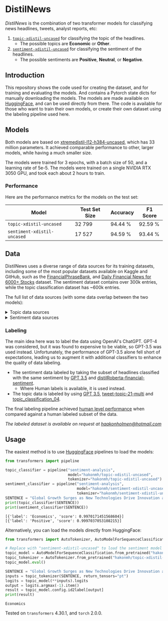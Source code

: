 # DistilNews

*DistilNews* is the combination of two transformer models for classifying news headlines,
tweets, analyst reports, etc:

1. [`topic-xdistil-uncased`](https://huggingface.co/hakonmh/topic-xdistil-uncased)
for classifying the topic of the headlines.
    - The possible topics are **Economic** or **Other**.
2. [`sentiment-xdistil-uncased`](https://huggingface.co/hakonmh/sentiment-xdistil-uncased)
for classifying the sentiment of the headlines.
    - The possible sentiments are **Positive**, **Neutral**, or **Negative**.

## Introduction

This repository shows the code used for creating the dataset, and for training
and evaluating the models. And contains a Pytorch state dicts for manually
downloading the models. The models are made available on
[HuggingFace](https://huggingface.co), and can be used directly from there.
The code is available for those who want to train their own models, or create
their own dataset using the labeling pipeline used here.

## Models

Both models are based on
[xtremedistil-l12-h384-uncased](https://huggingface.co/microsoft/xtremedistil-l12-h384-uncased),
which has 33 million parameters. It achieved comparable performance to other,
larger models, while having a much smaller size.

The models were trained for 3 epochs, with a batch size of 50, and a learning
rate of 5e-5. The models were trained on a single NVIDIA RTX 3050 GPU, and
took each about 2 hours to train.

### Performance

Here are the performance metrics for the models on the test set:

| Model | Test Set Size | Accuracy | F1 Score |
| --- | --- | --- | --- |
| `topic-xdistil-uncased` | 32 799 | 94.44 % | 92.59 % |
| `sentiment-xdistil-uncased` | 17 527 | 94.59 % | 93.44 % |

## Data

DistilNews uses a diverse range of data sources for its training datasets, including
some of the most popular datasets available on Kaggle and GitHub, such as
the [FinancialPhraseBank](https://www.kaggle.com/datasets/ankurzing/sentiment-analysis-for-financial-news),
and [Daily Financial News for 6000+ Stocks](https://www.kaggle.com/datasets/miguelaenlle/massive-stock-news-analysis-db-for-nlpbacktests)
dataset. The sentiment dataset contains over 300k entries, while the topic classification
dataset has ~600k entries.

The full list of data sources (with some data overlap between the two models):

<details>
  <summary>Topic data sources</summary>

- <https://www.kaggle.com/datasets/kotartemiy/topic-labeled-news-dataset>
- <https://www.kaggle.com/datasets/rmisra/news-category-dataset>
- <https://www.kaggle.com/datasets/amananandrai/ag-news-classification-dataset>
- <https://www.kaggle.com/datasets/lazrus/headlines-5000>
- <https://www.kaggle.com/datasets/adarshsng/title-and-headline-sentiment-prediction>
- <https://www.kaggle.com/datasets/sulphatet/twitter-financial-news>

</details>

<details>
    <summary>Sentiment data sources</summary>

- <https://www.kaggle.com/datasets/ankurzing/sentiment-analysis-for-financial-news>
- <https://www.kaggle.com/datasets/miguelaenlle/massive-stock-news-analysis-db-for-nlpbacktests>
- <https://www.kaggle.com/datasets/notlucasp/financial-news-headlines>
- <https://huggingface.co/datasets/chiapudding/kaggle-financial-sentiment>
- <https://www.kaggle.com/datasets/johoetter/labeled-stock-news-headlines>
- <https://www.kaggle.com/datasets/ankurzing/aspect-based-sentiment-analysis-for-financial-news>
- <https://www.kaggle.com/datasets/ankurzing/sentiment-analysis-in-commodity-market-gold>

</details>

### Labeling

The main idea here was to label the data using OpenAI's ChatGPT. GPT-4 was considered,
but it was found to expensive to be viable, so GPT-3.5 was used instead. Unfortunately,
the performance of GPT-3.5 alone fell short of expectations, leading us to augment it
with additional classifiers to enhance the quality of data labeling.

- The sentiment data labeled by taking the subset of headlines classified
with the same sentiment by
[GPT 3.5](https://platform.openai.com/docs/models/gpt-3-5)
and [distilRoberta-financial-sentiment](https://huggingface.co/mrm8488/distilroberta-finetuned-financial-news-sentiment-analysis).
  - Where Human labels is available, it is used instead.
- The topic data is labeled by using
[GPT 3.5](https://platform.openai.com/docs/models/gpt-3-5),
[tweet-topic-21-multi](https://huggingface.co/cardiffnlp/tweet-topic-21-multi)
and [topic_classification_04](https://huggingface.co/jonaskoenig/topic_classification_04).

The final labeling pipeline achieved [human level performance](https://www.hakholm.com/distilnews)
when compared against a human labeled subset of the data.

*The labeled dataset is available on request at <haakonholmen@hotmail.com>*

## Usage

The easiest method is to use [HuggingFace](https://huggingface.co) pipelines to load
the models:

```python
from transformers import pipeline

topic_classifier = pipeline("sentiment-analysis",
                            model="hakonmh/topic-xdistil-uncased",
                            tokenizer="hakonmh/topic-xdistil-uncased")
sentiment_classifier = pipeline("sentiment-analysis",
                                model="hakonmh/sentiment-xdistil-uncased",
                                tokenizer="hakonmh/sentiment-xdistil-uncased")
SENTENCE = "Global Growth Surges as New Technologies Drive Innovation and Productivity!"
print(topic_classifier(SENTENCE))
print(sentiment_classifier(SENTENCE))
```

```text
[{'label': 'Economics', 'score': 0.9970171451568604}]
[{'label': 'Positive', 'score': 0.9997037053108215}]
```

Alternatively, you can load the models directly from HuggingFace:

```python
from transformers import AutoTokenizer, AutoModelForSequenceClassification

# Replace with "sentiment-xdistil-uncased" to load the sentiment model
topic_model = AutoModelForSequenceClassification.from_pretrained("hakonmh/topic-xdistil-uncased")
topic_tokenizer = AutoTokenizer.from_pretrained("hakonmh/topic-xdistil-uncased")
topic_model.eval()

SENTENCE = "Global Growth Surges as New Technologies Drive Innovation and Productivity!"
inputs = topic_tokenizer(SENTENCE, return_tensors="pt")
logits = topic_model(**inputs).logits
output = logits.argmax(-1).item()
result = topic_model.config.id2label[output]
print(result)
```

```text
Economics
```

Tested on `transformers` 4.30.1, and `torch` 2.0.0.
